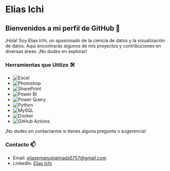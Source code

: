 # Elias Ichi

## Bienvenidos a mi perfil de GitHub 🚀

¡Hola! Soy Elias Ichi, un apasionado de la ciencia de datos y la visualización de datos. Aquí encontrarás algunos de mis proyectos y contribuciones en diversas áreas. ¡No dudes en explorar!

### Herramientas que Utilizo 🛠️

- ![Excel](https://img.shields.io/badge/-Excel-217346?style=for-the-badge&logo=microsoft-excel&logoColor=white)
- ![Photoshop](https://img.shields.io/badge/-Photoshop-31A8FF?style=for-the-badge&logo=adobe-photoshop&logoColor=white)
- ![SharePoint](https://img.shields.io/badge/-SharePoint-0078D4?style=for-the-badge&logo=microsoft-sharepoint&logoColor=white)
- ![Power BI](https://img.shields.io/badge/-Power%20BI-F2C811?style=for-the-badge&logo=power-bi&logoColor=white)
- ![Power Query](https://img.shields.io/badge/-Power%20Query-F2C811?style=for-the-badge&logo=power-bi&logoColor=white)
- ![Python](https://img.shields.io/badge/-Python-3776AB?style=for-the-badge&logo=python&logoColor=white)
- ![MySQL](https://img.shields.io/badge/-MySQL-4479A1?style=for-the-badge&logo=mysql&logoColor=white)
- ![Docker](https://img.shields.io/badge/-Docker-2496ED?style=for-the-badge&logo=docker&logoColor=white)
- ![GitHub Actions](https://img.shields.io/badge/-GitHub%20Actions-2088FF?style=for-the-badge&logo=github-actions&logoColor=white)

¡No dudes en contactarme si tienes alguna pregunta o sugerencia!

### Contacto 📫

- Email: [eliasemanuelalmada5757@gmail.com](mailto:eliasemanuelalmada5757@gmail.com)
- LinkedIn: [Elias Ichi](https://www.linkedin.com/in/elias-almada-795a54158/)

